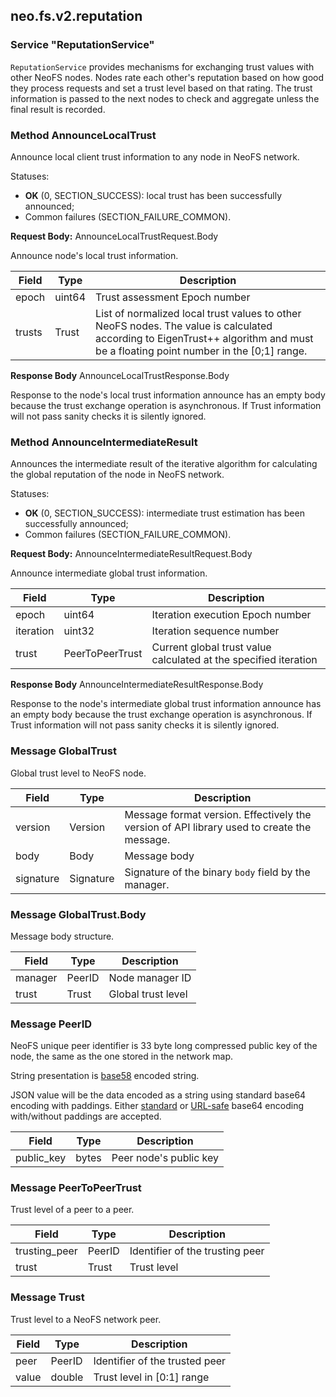 ## neo.fs.v2.reputation



### Service "ReputationService"

`ReputationService` provides mechanisms for exchanging trust values with
other NeoFS nodes. Nodes rate each other's reputation based on how good they
process requests and set a trust level based on that rating. The trust
information is passed to the next nodes to check and aggregate unless the
final result is recorded.


### Method AnnounceLocalTrust

Announce local client trust information to any node in NeoFS network.

Statuses:
- **OK** (0, SECTION_SUCCESS):
local trust has been successfully announced;
- Common failures (SECTION_FAILURE_COMMON).

     

__Request Body:__ AnnounceLocalTrustRequest.Body

Announce node's local trust information.

| Field | Type | Description |
| ----- | ---- | ----------- |
| epoch | uint64 | Trust assessment Epoch number |
| trusts | Trust | List of normalized local trust values to other NeoFS nodes. The value is calculated according to EigenTrust++ algorithm and must be a floating point number in the [0;1] range. |
             

__Response Body__ AnnounceLocalTrustResponse.Body

Response to the node's local trust information announce has an empty body
because the trust exchange operation is asynchronous. If Trust information
will not pass sanity checks it is silently ignored.

   
### Method AnnounceIntermediateResult

Announces the intermediate result of the iterative algorithm for
calculating the global reputation of the node in NeoFS network.

Statuses:
- **OK** (0, SECTION_SUCCESS):
intermediate trust estimation has been successfully announced;
- Common failures (SECTION_FAILURE_COMMON).

 

__Request Body:__ AnnounceIntermediateResultRequest.Body

Announce intermediate global trust information.

| Field | Type | Description |
| ----- | ---- | ----------- |
| epoch | uint64 | Iteration execution Epoch number |
| iteration | uint32 | Iteration sequence number |
| trust | PeerToPeerTrust | Current global trust value calculated at the specified iteration |
             

__Response Body__ AnnounceIntermediateResultResponse.Body

Response to the node's intermediate global trust information announce has
an empty body because the trust exchange operation is asynchronous. If
Trust information will not pass sanity checks it is silently ignored.

                 
### Message GlobalTrust

Global trust level to NeoFS node.

| Field | Type | Description |
| ----- | ---- | ----------- |
| version | Version | Message format version. Effectively the version of API library used to create the message. |
| body | Body | Message body |
| signature | Signature | Signature of the binary `body` field by the manager. |
   
### Message GlobalTrust.Body

Message body structure.

| Field | Type | Description |
| ----- | ---- | ----------- |
| manager | PeerID | Node manager ID |
| trust | Trust | Global trust level |
   
### Message PeerID

NeoFS unique peer identifier is 33 byte long compressed public key of the
node, the same as the one stored in the network map.

String presentation is
[base58](https://tools.ietf.org/html/draft-msporny-base58-02) encoded string.

JSON value will be the data encoded as a string using standard base64
encoding with paddings. Either
[standard](https://tools.ietf.org/html/rfc4648#section-4) or
[URL-safe](https://tools.ietf.org/html/rfc4648#section-5) base64 encoding
with/without paddings are accepted.

| Field | Type | Description |
| ----- | ---- | ----------- |
| public_key | bytes | Peer node's public key |
   
### Message PeerToPeerTrust

Trust level of a peer to a peer.

| Field | Type | Description |
| ----- | ---- | ----------- |
| trusting_peer | PeerID | Identifier of the trusting peer |
| trust | Trust | Trust level |
   
### Message Trust

Trust level to a NeoFS network peer.

| Field | Type | Description |
| ----- | ---- | ----------- |
| peer | PeerID | Identifier of the trusted peer |
| value | double | Trust level in [0:1] range |
     
